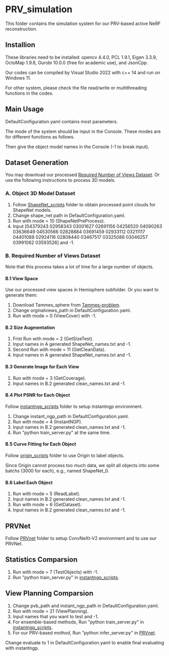 # PRV_simulation

This folder contains the simulation system for our PRV-based active NeRF reconstruction.

## Installion

These libraries need to be installed: opencv 4.4.0, PCL 1.9.1, Eigen 3.3.9, OctoMap 1.9.6, Gurobi 10.0.0 (free for academic use), and JsonCpp.

Our codes can be compiled by Visual Studio 2022 with c++ 14 and run on Windows 11.

For other system, please check the file read/write or multithreading functions in the codes.

## Main Usage

DefaultConfiguration.yaml contains most parameters.

The mode of the system should be input in the Console. These modes are for different functions as follows.

Then give the object model names in the Console (-1 to break input).

## Dataset Generation

You may download our processed [Required Number of Views Dataset](https://www.kaggle.com/datasets/sicongpan/prv-dataset-and-trained-network). Or use the following instructions to process 3D models.

### A. Object 3D Model Dataset

1. Follow [ShapeNet_scripts](https://github.com/psc0628/NeRF-PRV/tree/main/ShapeNet_scripts) folder to obtain processed point clouds for ShapeNet models.
2. Change shape_net path in DefaultConfiguration.yaml.
3. Run with mode = 10 (ShapeNetPreProcess).
4. Input [04379243 02958343 03001627 02691156 04256520 04090263 03636649 04530566 02828884 03691459 02933112 03211117 04401088 02924116 02808440 03467517 03325088 03046257 03991062 03593526] and -1.

### B. Required Number of Views Dataset

Note that this process takes a lot of time for a large number of objects.

#### B.1 View Space

Use our processed view spaces in Hemisphere subfolder.
Or you want to generate them:

1. Download Tammes_sphere from [Tammes-problem](https://github.com/XiangjingLai/Tammes-problem).
2. Change orginalviews_path in DefaultConfiguration.yaml.
3. Run with mode = 0 (ViewCover) with -1.

#### B.2 Size Augmentation

1. Frist Run with mode = 2 (GetSizeTest).
2. Input names in A generated ShapeNet_names.txt and -1.
3. Second Run with mode = 11 (GetCleanData).
4. Input names in A generated ShapeNet_names.txt and -1.

#### B.3 Generate Image for Each View

1. Run with mode = 3 (GetCoverage).
2. Input names in B.2 generated clean_names.txt and -1.

#### B.4 Plot PSNR for Each Object

Follow [instantngp_scripts](https://github.com/psc0628/NeRF-PRV/tree/main/instantngp_scripts) folder to setup instantngp environment.

1. Change instant_ngp_path in DefaultConfiguration.yaml.
2. Run with mode = 4 (InstantNGP).
3. Input names in B.2 generated clean_names.txt and -1.
4. Run "python train_server.py" at the same time.

#### B.5 Curve Fitting for Each Object

Follow [origin_scripts](https://github.com/psc0628/NeRF-PRV/tree/main/Origin_scripts) folder to use Origin to label objects.  

Since Origin cannot process too much data, we split all objects into some batchs (3000 for each), e.g., named ShapeNet_0.

#### B.6 Label Each Object

1. Run with mode = 5 (ReadLabel).
2. Input names in B.2 generated clean_names.txt and -1.
3. Run with mode = 6 (GetDataset).
4. Input names in B.2 generated clean_names.txt and -1.

## PRVNet

Follow [PRVnet](https://github.com/psc0628/NeRF-PRV/tree/main/PRVnet) folder to setup ConvNeXt-V2 environment and to use our PRVNet.

## Statistics Comparsion

1. Run with mode = 7 (TestObjects) with -1.
2. Run "python train_server.py" in [instantngp_scripts](https://github.com/psc0628/NeRF-PRV/tree/main/instantngp_scripts).

## View Planning Comparsion

1. Change pvb_path and instant_ngp_path in DefaultConfiguration.yaml.
2. Run with mode = 21 (ViewPlanning).
3. Input names that you want to test and -1.
4. For ensemble-based methods, Run "python train_server.py" in [instantngp_scripts](https://github.com/psc0628/NeRF-PRV/tree/main/instantngp_scripts).
5. For our PRV-based mothod, Run "python infer_server.py" in [PRVnet](https://github.com/psc0628/NeRF-PRV/tree/main/PRVnet).

Change evaluate to 1 in DefaultConfiguration.yaml to enable final evaluating with instantngp.
